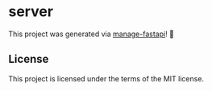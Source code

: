 # server

This project was generated via [manage-fastapi](https://ycd.github.io/manage-fastapi/)! :tada:

## License

This project is licensed under the terms of the MIT license.
